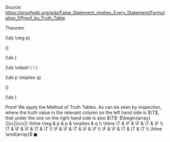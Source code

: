 # 

Source: https://proofwiki.org/wiki/False_Statement_implies_Every_Statement/Formulation_1/Proof_by_Truth_Table

Theorem













\(\ds \neg p\)

\(\)







\(\ds \)














\(\ds \vdash \ \ \)





\(\ds p \implies q\)

\(\)







\(\ds \)











Proof
We apply the Method of Truth Tables.
As can be seen by inspection, where the truth value in the relevant column on the left hand side is $\T$, that under the one on the right hand side is also $\T$:
$\begin{array}{|cc||ccc|} \hline
\neg & p & p & \implies & q \\
\hline
\T & \F & \F & \T & \F \\
\T & \F & \F & \T & \T \\
\F & \F & \T & \F & \F \\
\F & \F & \T & \T & \T \\
\hline
\end{array}$
$\blacksquare$





